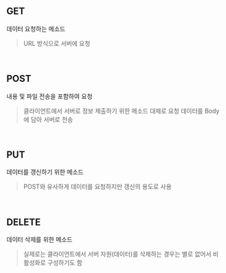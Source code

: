 ## GET
데이터 요청하는 메소드
> URL 방식으로 서버에 요청

<br />

## POST
내용 및 파일 전송을 포함하여 요청
> 클라이언트에서 서버로 정보 제출하기 위한 메소드
> 대체로 요청 데이터를 Body에 담아 서버로 전송


<br />

## PUT
데이터를 갱신하기 위한 메소드
> POST와 유사하게 데이터를 요청하지만 갱신의 용도로 사용

<br />

## DELETE
데이터 삭제를 위한 메소드
> 실제로는 클라이언트에서 서버 자원(데이터)를 삭제하는 경우는 별로 없어서 비활성화로 구성하기도 함
